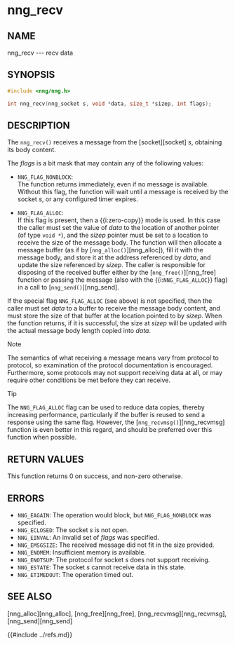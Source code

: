 # nng_recv

## NAME

nng_recv --- recv data

## SYNOPSIS

```c
#include <nng/nng.h>

int nng_recv(nng_socket s, void *data, size_t *sizep, int flags);
```

## DESCRIPTION

The `nng_recv()` receives a message from the [socket][socket] _s_,
obtaining its body content.

The _flags_ is a bit mask that may contain any of the following values:

- `NNG_FLAG_NONBLOCK`:\
  The function returns immediately, even if no message is available.
  Without this flag, the function will wait until a message is received
  by the socket _s_, or any configured timer expires.

- `NNG_FLAG_ALLOC`:\
  If this flag is present, then a {{i:zero-copy}} mode is used.
  In this case the caller must set the value of _data_ to the location
  of another pointer (of type `void *`), and the _sizep_ pointer must be set
  to a location to receive the size of the message body.
  The function will then allocate a message buffer
  (as if by [`nng_alloc()`][nng_alloc]), fill it with
  the message body, and store it at the address referenced by _data_, and update
  the size referenced by _sizep_.
  The caller is responsible for disposing of the received buffer either by
  the [`nng_free()`][nng_free] function or passing the message (also
  with the {{i:`NNG_FLAG_ALLOC`}} flag) in a call to [`nng_send()`][nng_send].

If the special flag `NNG_FLAG_ALLOC` (see above) is not specified, then the
caller must set _data_ to a buffer to receive the message body content,
and must store the size of that buffer at the location pointed to by _sizep_.
When the function returns, if it is successful, the size at _sizep_ will be
updated with the actual message body length copied into _data_.

> [!NOTE]
> The semantics of what receiving a message means vary from protocol to
> protocol, so examination of the protocol documentation is encouraged.
> Furthermore, some protocols may not support receiving data at all, or
> may require other conditions be met before they can receive.

> [!TIP]
> The `NNG_FLAG_ALLOC` flag can be used to reduce data copies, thereby
> increasing performance, particularly if the buffer is reused to send
> a response using the same flag. However, the [`nng_recvmsg()`][nng_recvmsg] function is even better in this regard, and should be preferred over this
> function when possible.

## RETURN VALUES

This function returns 0 on success, and non-zero otherwise.

## ERRORS

- `NNG_EAGAIN`: The operation would block, but `NNG_FLAG_NONBLOCK` was specified.
- `NNG_ECLOSED`: The socket _s_ is not open.
- `NNG_EINVAL`: An invalid set of _flags_ was specified.
- `NNG_EMSGSIZE`: The received message did not fit in the size provided.
- `NNG_ENOMEM`: Insufficient memory is available.
- `NNG_ENOTSUP`: The protocol for socket _s_ does not support receiving.
- `NNG_ESTATE`: The socket _s_ cannot receive data in this state.
- `NNG_ETIMEDOUT`: The operation timed out.

## SEE ALSO

[nng_alloc][nng_alloc],
[nng_free][nng_free],
[nng_recvmsg][nng_recvmsg],
[nng_send][nng_send]

{{#include ../refs.md}}
